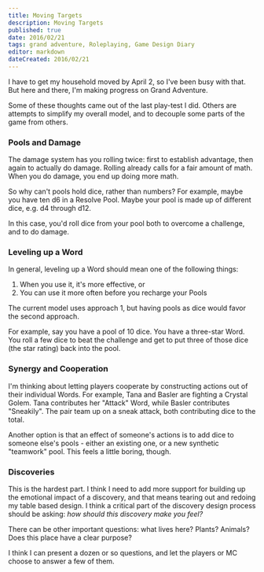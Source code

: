 ```yaml
---
title: Moving Targets
description: Moving Targets
published: true
date: 2016/02/21
tags: grand adventure, Roleplaying, Game Design Diary
editor: markdown
dateCreated: 2016/02/21
---
```


I have to get my household moved by April 2, so I've been busy with that.
But here and there, I'm making progress on Grand Adventure.

<!-- more -->

Some of these thoughts came out of the last play-test I did.
Others are attempts to simplify my overall model,
and to decouple some parts of the game from others.

### Pools and Damage

The damage system has you rolling twice:
first to establish advantage, then again to actually do damage.
Rolling already calls for a fair amount of math.
When you do damage, you end up doing more math.

So why can't pools hold dice, rather than numbers?
For example, maybe you have ten d6 in a Resolve Pool.
Maybe your pool is made up of different dice, e.g. d4 through d12.

In this case, you'd roll dice from your pool
both to overcome a challenge, and to do damage.

### Leveling up a Word

In general, leveling up a Word should mean one of the following things:

1. When you use it, it's more effective, or
2. You can use it more often before you recharge your Pools

The current model uses approach 1, but having pools as dice would
favor the second approach.

For example, say you have a pool of 10 dice.
You have a three-star Word.
You roll a few dice to beat the challenge
and get to put three of those dice (the star rating) back into the pool.

### Synergy and Cooperation

I'm thinking about letting players cooperate
by constructing actions out of their individual Words.
For example, Tana and Basler are fighting a Crystal Golem.
Tana contributes her "Attack" Word,
while Basler contributes "Sneakily".
The pair team up on a sneak attack, both contributing dice to the total.

Another option is that an effect of someone's actions
is to add dice to someone else's pools - either an existing one,
or a new synthetic "teamwork" pool.
This feels a little boring, though.

### Discoveries

This is the hardest part.
I think I need to add more support for building up the emotional impact
of a discovery, and that means tearing out and redoing my table based design.
I think a critical part of the discovery design process should be asking:
_how should this discovery make you feel?_

There can be other important questions: what lives here?
Plants? Animals? Does this place have a clear purpose?

I think I can present a dozen or so questions,
and let the players or MC choose to answer a few of them.
